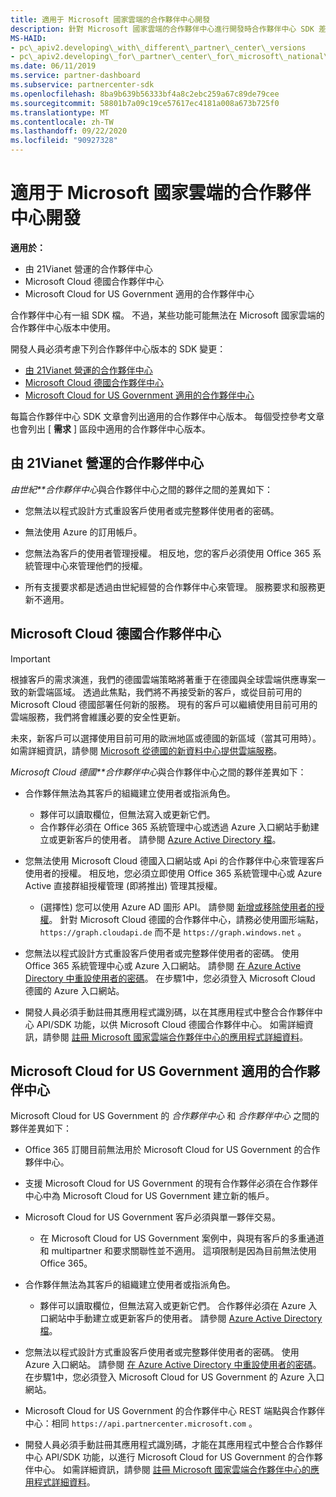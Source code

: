```yaml
---
title: 適用于 Microsoft 國家雲端的合作夥伴中心開發
description: 針對 Microsoft 國家雲端的合作夥伴中心進行開發時合作夥伴中心 SDK 差異。
MS-HAID:
- pc\_apiv2.developing\_with\_different\_partner\_center\_versions
- pc\_apiv2.developing\_for\_partner\_center\_for\_microsoft\_national\_cloud
ms.date: 06/11/2019
ms.service: partner-dashboard
ms.subservice: partnercenter-sdk
ms.openlocfilehash: 8ba9b639b56333bf4a8c2ebc259a67c89de79cee
ms.sourcegitcommit: 58801b7a09c19ce57617ec4181a008a673b725f0
ms.translationtype: MT
ms.contentlocale: zh-TW
ms.lasthandoff: 09/22/2020
ms.locfileid: "90927328"
---
```

# <a name="developing-for-partner-center-for-microsoft-national-clouds"></a>適用于 Microsoft 國家雲端的合作夥伴中心開發

**適用於：**

- 由 21Vianet 營運的合作夥伴中心
- Microsoft Cloud 德國合作夥伴中心
- Microsoft Cloud for US Government 適用的合作夥伴中心

合作夥伴中心有一組 SDK 檔。 不過，某些功能可能無法在 Microsoft 國家雲端的合作夥伴中心版本中使用。

開發人員必須考慮下列合作夥伴中心版本的 SDK 變更：

- [由 21Vianet 營運的合作夥伴中心](#partner-center-operated-by-21vianet)
- [Microsoft Cloud 德國合作夥伴中心](#partner-center-for-microsoft-cloud-germany)
- [Microsoft Cloud for US Government 適用的合作夥伴中心](#partner-center-for-microsoft-cloud-for-us-government)

每篇合作夥伴中心 SDK 文章會列出適用的合作夥伴中心版本。 每個受控參考文章也會列出 [ **需求** ] 區段中適用的合作夥伴中心版本。

## <a name="partner-center-operated-by-21vianet"></a>由 21Vianet 營運的合作夥伴中心

*由世紀**合作夥伴中心*與合作夥伴中心之間的夥伴之間的差異如下：

- 您無法以程式設計方式重設客戶使用者或完整夥伴使用者的密碼。

- 無法使用 Azure 的訂用帳戶。

- 您無法為客戶的使用者管理授權。 相反地，您的客戶必須使用 Office 365 系統管理中心來管理他們的授權。

- 所有支援要求都是透過由世紀經營的合作夥伴中心來管理。 服務要求和服務更新不適用。

## <a name="partner-center-for-microsoft-cloud-germany"></a>Microsoft Cloud 德國合作夥伴中心

> [!IMPORTANT]
> 根據客戶的需求演進，我們的德國雲端策略將著重于在德國與全球雲端供應專案一致的新雲端區域。 透過此焦點，我們將不再接受新的客戶，或從目前可用的 Microsoft Cloud 德國部署任何新的服務。 現有的客戶可以繼續使用目前可用的雲端服務，我們將會維護必要的安全性更新。
>
> 未來，新客戶可以選擇使用目前可用的歐洲地區或德國的新區域（當其可用時）。 如需詳細資訊，請參閱 [Microsoft 從德國的新資料中心提供雲端服務](https://news.microsoft.com/europe/2018/08/31/microsoft-to-deliver-cloud-services-from-new-datacentres-in-germany-in-2019-to-meet-evolving-customer-needs/)。

*Microsoft Cloud 德國**合作夥伴中心*與合作夥伴中心之間的夥伴差異如下：

- 合作夥伴無法為其客戶的組織建立使用者或指派角色。
  - 夥伴可以讀取欄位，但無法寫入或更新它們。
  - 合作夥伴必須在 Office 365 系統管理中心或透過 Azure 入口網站手動建立或更新客戶的使用者。 請參閱 [Azure Active Directory 檔](/azure/active-directory/)。

- 您無法使用 Microsoft Cloud 德國入口網站或 Api 的合作夥伴中心來管理客戶使用者的授權。 相反地，您必須立即使用 Office 365 系統管理中心或 Azure Active 直接群組授權管理 (即將推出) 管理其授權。
  -  (選擇性) 您可以使用 Azure AD 圖形 API。 請參閱 [新增或移除使用者的授權](https://msdn.microsoft.com/library/azure/ad/graph/api/functions-and-actions#assignLicense)。 針對 Microsoft Cloud 德國的合作夥伴中心，請務必使用圖形端點， `https://graph.cloudapi.de` 而不是 `https://graph.windows.net` 。

- 您無法以程式設計方式重設客戶使用者或完整夥伴使用者的密碼。 使用 Office 365 系統管理中心或 Azure 入口網站。 請參閱 [在 Azure Active Directory 中重設使用者的密碼](https://azure.microsoft.com/documentation/articles/active-directory-users-reset-password-azure-portal/)。 在步驟1中，您必須登入 Microsoft Cloud 德國的 Azure 入口網站。

- 開發人員必須手動註冊其應用程式識別碼，以在其應用程式中整合合作夥伴中心 API/SDK 功能，以供 Microsoft Cloud 德國合作夥伴中心。 如需詳細資訊，請參閱 [註冊 Microsoft 國家雲端合作夥伴中心的應用程式詳細資料](/partner-center/develop/create-apps-for-partner-center-for-microsoft-national-clouds)。

## <a name="partner-center-for-microsoft-cloud-for-us-government"></a>Microsoft Cloud for US Government 適用的合作夥伴中心

Microsoft Cloud for US Government 的 *合作夥伴中心* 和 *合作夥伴中心* 之間的夥伴差異如下：

- Office 365 訂閱目前無法用於 Microsoft Cloud for US Government 的合作夥伴中心。

- 支援 Microsoft Cloud for US Government 的現有合作夥伴必須在合作夥伴中心中為 Microsoft Cloud for US Government 建立新的帳戶。

- Microsoft Cloud for US Government 客戶必須與單一夥伴交易。
  - 在 Microsoft Cloud for US Government 案例中，與現有客戶的多重通道和 multipartner 和要求關聯性並不適用。 這項限制是因為目前無法使用 Office 365。

- 合作夥伴無法為其客戶的組織建立使用者或指派角色。
  - 夥伴可以讀取欄位，但無法寫入或更新它們。 合作夥伴必須在 Azure 入口網站中手動建立或更新客戶的使用者。 請參閱 [Azure Active Directory 檔](/azure/active-directory/)。

- 您無法以程式設計方式重設客戶使用者或完整夥伴使用者的密碼。 使用 Azure 入口網站。 請參閱 [在 Azure Active Directory 中重設使用者的密碼](/azure/active-directory/active-directory-users-reset-password-azure-portal)。 在步驟1中，您必須登入 Microsoft Cloud for US Government 的 Azure 入口網站。

- Microsoft Cloud for US Government 的合作夥伴中心 REST 端點與合作夥伴中心：相同 `https://api.partnercenter.microsoft.com` 。

- 開發人員必須手動註冊其應用程式識別碼，才能在其應用程式中整合合作夥伴中心 API/SDK 功能，以進行 Microsoft Cloud for US Government 的合作夥伴中心。 如需詳細資訊，請參閱 [註冊 Microsoft 國家雲端合作夥伴中心的應用程式詳細資料](/partner-center/develop/create-apps-for-partner-center-for-microsoft-national-clouds)。
